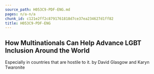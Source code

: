 ```yaml
---
source_path: H053C9-PDF-ENG.md
pages: n/a-n/a
chunk_id: c121e2ff2c8791761818d7ce37ea234627d1ff82
title: H053C9-PDF-ENG
---
```

## How Multinationals Can Help Advance LGBT Inclusion Around the World

Especially in countries that are hostile to it. by David Glasgow and Karyn Twaronite
